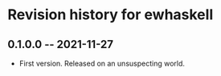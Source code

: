 # Revision history for ewhaskell

## 0.1.0.0 -- 2021-11-27

* First version. Released on an unsuspecting world.
